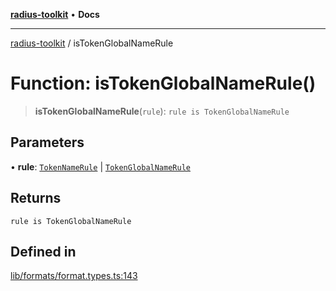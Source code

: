 [**radius-toolkit**](../README.md) • **Docs**

***

[radius-toolkit](../globals.md) / isTokenGlobalNameRule

# Function: isTokenGlobalNameRule()

> **isTokenGlobalNameRule**(`rule`): `rule is TokenGlobalNameRule`

## Parameters

• **rule**: [`TokenNameRule`](../type-aliases/TokenNameRule.md) \| [`TokenGlobalNameRule`](../type-aliases/TokenGlobalNameRule.md)

## Returns

`rule is TokenGlobalNameRule`

## Defined in

[lib/formats/format.types.ts:143](https://github.com/rangle/radius-token-tango/blob/0fa25351e79af51a833bcebadbd83e27a9791a4f/packages/radius-toolkit/src/lib/formats/format.types.ts#L143)
